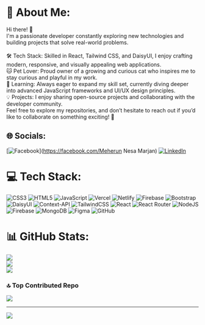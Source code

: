 # 💫 About Me:
Hi there! 👋<br>I'm a passionate developer constantly exploring new technologies and building projects that solve real-world problems.<br><br>🛠️ Tech Stack: Skilled in React, Tailwind CSS, and DaisyUI, I enjoy crafting modern, responsive, and visually appealing web applications.<br>🐱 Pet Lover: Proud owner of a growing and curious cat who inspires me to stay curious and playful in my work.<br>🌱 Learning: Always eager to expand my skill set, currently diving deeper into advanced JavaScript frameworks and UI/UX design principles.<br>💡 Projects: I enjoy sharing open-source projects and collaborating with the developer community.<br>Feel free to explore my repositories, and don’t hesitate to reach out if you’d like to collaborate on something exciting! 🚀


## 🌐 Socials:
[![Facebook](https://img.shields.io/badge/Facebook-%231877F2.svg?logo=Facebook&logoColor=white)](https://facebook.com/Meherun Nesa Marjan) [![LinkedIn](https://img.shields.io/badge/LinkedIn-%230077B5.svg?logo=linkedin&logoColor=white)](https://linkedin.com/in/meherun-nesa-marjan) 

# 💻 Tech Stack:
![CSS3](https://img.shields.io/badge/css3-%231572B6.svg?style=for-the-badge&logo=css3&logoColor=white) ![HTML5](https://img.shields.io/badge/html5-%23E34F26.svg?style=for-the-badge&logo=html5&logoColor=white) ![JavaScript](https://img.shields.io/badge/javascript-%23323330.svg?style=for-the-badge&logo=javascript&logoColor=%23F7DF1E) ![Vercel](https://img.shields.io/badge/vercel-%23000000.svg?style=for-the-badge&logo=vercel&logoColor=white) ![Netlify](https://img.shields.io/badge/netlify-%23000000.svg?style=for-the-badge&logo=netlify&logoColor=#00C7B7) ![Firebase](https://img.shields.io/badge/firebase-%23039BE5.svg?style=for-the-badge&logo=firebase) ![Bootstrap](https://img.shields.io/badge/bootstrap-%238511FA.svg?style=for-the-badge&logo=bootstrap&logoColor=white) ![DaisyUI](https://img.shields.io/badge/daisyui-5A0EF8?style=for-the-badge&logo=daisyui&logoColor=white) ![Context-API](https://img.shields.io/badge/Context--Api-000000?style=for-the-badge&logo=react) ![TailwindCSS](https://img.shields.io/badge/tailwindcss-%2338B2AC.svg?style=for-the-badge&logo=tailwind-css&logoColor=white) ![React](https://img.shields.io/badge/react-%2320232a.svg?style=for-the-badge&logo=react&logoColor=%2361DAFB) ![React Router](https://img.shields.io/badge/React_Router-CA4245?style=for-the-badge&logo=react-router&logoColor=white) ![NodeJS](https://img.shields.io/badge/node.js-6DA55F?style=for-the-badge&logo=node.js&logoColor=white) ![Firebase](https://img.shields.io/badge/firebase-a08021?style=for-the-badge&logo=firebase&logoColor=ffcd34) ![MongoDB](https://img.shields.io/badge/MongoDB-%234ea94b.svg?style=for-the-badge&logo=mongodb&logoColor=white) ![Figma](https://img.shields.io/badge/figma-%23F24E1E.svg?style=for-the-badge&logo=figma&logoColor=white) ![GitHub](https://img.shields.io/badge/github-%23121011.svg?style=for-the-badge&logo=github&logoColor=white)
# 📊 GitHub Stats:
![](https://github-readme-stats.vercel.app/api?username=meherun-nesa-marjan&theme=dark&hide_border=false&include_all_commits=true&count_private=true)<br/>
![](https://github-readme-streak-stats.herokuapp.com/?user=meherun-nesa-marjan&theme=dark&hide_border=false)<br/>
![](https://github-readme-stats.vercel.app/api/top-langs/?username=meherun-nesa-marjan&theme=dark&hide_border=false&include_all_commits=true&count_private=true&layout=compact)

### 🔝 Top Contributed Repo
![](https://github-contributor-stats.vercel.app/api?username=meherun-nesa-marjan&limit=5&theme=dark&combine_all_yearly_contributions=true)

---
[![](https://visitcount.itsvg.in/api?id=meherun-nesa-marjan&icon=0&color=0)](https://visitcount.itsvg.in)

<!-- Proudly created with GPRM ( https://gprm.itsvg.in ) -->
